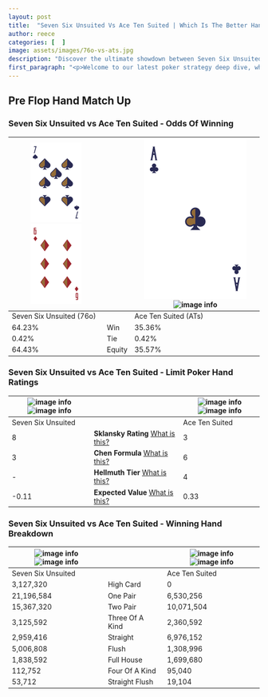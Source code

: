 ```yaml
---
layout: post
title:  "Seven Six Unsuited Vs Ace Ten Suited | Which Is The Better Hand In Poker? A Complete Guide"
author: reece
categories: [  ]
image: assets/images/76o-vs-ats.jpg
description: "Discover the ultimate showdown between Seven Six Unsuited and Ace Ten Suited in poker! Uncover the odds, strategies, and scenarios where one hand triumphs over the other. Get ready to up your poker game with this thrilling analysis."
first_paragraph: "<p>Welcome to our latest poker strategy deep dive, where we're pitting two distinct hands against each other in a high-stakes showdown: Seven Six Unsuited vs Ace Ten Suited.</p><p>In the dynamic world of poker, every decision counts, and knowing which hand holds the upper hand is key to your success at the table.</p><p>In this article, we'll dissect these two hands, explore the scenarios where one dominates the other, and equip you with the knowledge to make strategic choices that can tip the odds in your favor.</p><p>Get ready to unravel the intriguing dynamics of these poker hands and elevate your game to new heights.</p>"
---
```




[comment]: # (sp0)

## Pre Flop Hand Match Up

<div class="table hand-ratings" markdown="1"> 



### Seven Six Unsuited vs Ace Ten Suited - Odds Of Winning


    
| ![image info](assets/images/hand1/7.png) ![image info](assets/images/hand1/6o.png) |  | ![image info](assets/images/hand2/A.png) ![image info](assets/images/hand2/Ts.png) |
| -------- | -------- | -------- |
| Seven Six Unsuited (76o) |  | Ace Ten Suited (ATs) |
| 64.23% | Win | 35.36% |
| 0.42% | Tie | 0.42% |
| 64.43% | Equity | 35.57% |




[comment]: # (sp1)



### Seven Six Unsuited vs Ace Ten Suited - Limit Poker Hand Ratings


    
| ![image info](https://www.riverpairs.com/assets/images/hand1/7.png) ![image info](https://www.riverpairs.com/assets/images/hand1/6o.png) |  | ![image info](https://www.riverpairs.com/assets/images/hand2/A.png) ![image info](https://www.riverpairs.com/assets/images/hand2/Ts.png) |
| -------- | -------- | -------- |
| Seven Six Unsuited |  | Ace Ten Suited |
| 8 | **Sklansky Rating** [What is this?](/sklansky-rating-explained) | 3 |
| 3 | **Chen Formula** [What is this?](/chen-formula-explained) | 6 |
| - | **Hellmuth Tier** [What is this?](/Hellmuth-tier-explained) | 4 |
| -0.11 | **Expected Value** [What is this?](/expected-value-explained) | 0.33 |




[comment]: # (sp2)



### Seven Six Unsuited vs Ace Ten Suited - Winning Hand Breakdown


    
| ![image info](https://www.riverpairs.com/assets/images/hand1/7.png) ![image info](https://www.riverpairs.com/assets/images/hand1/6o.png) |  | ![image info](https://www.riverpairs.com/assets/images/hand2/A.png) ![image info](https://www.riverpairs.com/assets/images/hand2/Ts.png) |
| -------- | -------- | -------- |
| Seven Six Unsuited |  | Ace Ten Suited |
| 3,127,320 | High Card | 0 |
| 21,196,584 | One Pair | 6,530,256 |
| 15,367,320 | Two Pair | 10,071,504 |
| 3,125,592 | Three Of A Kind | 2,360,592 |
| 2,959,416 | Straight | 6,976,152 |
| 5,006,808 | Flush | 1,308,996 |
| 1,838,592 | Full House | 1,699,680 |
| 112,752 | Four Of A Kind | 95,040 |
| 53,712 | Straight Flush | 19,104 |




[comment]: # (sp3)



</div>

[comment]: # (sp4)



[comment]: # (sp5)

